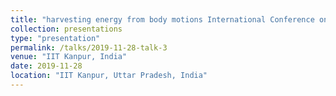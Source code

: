 ```yaml
---
title: "harvesting energy from body motions International Conference on Biomaterial based Therapeutic Engineering and Regenerative Medicine"
collection: presentations
type: "presentation"
permalink: /talks/2019-11-28-talk-3
venue: "IIT Kanpur, India"
date: 2019-11-28
location: "IIT Kanpur, Uttar Pradesh, India"
---
```

